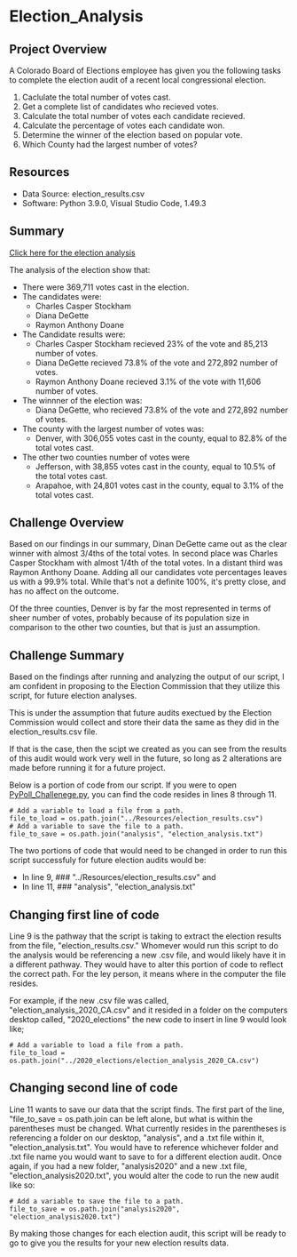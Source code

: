 # Election_Analysis

## Project Overview
A Colorado Board of Elections employee has given you the following tasks to complete the election audit of a recent local congressional election. 

1. Caclulate the total number of votes cast.
2. Get a complete list of candidates who recieved votes.
3. Calculate the total number of votes each candidate recieved. 
4. Calculate the percentage of votes each candidate won. 
5. Determine the winner of the election based on popular vote.
6. Which County had the largest number of votes?

## Resources
- Data Source: election_results.csv
- Software: Python 3.9.0, Visual Studio Code, 1.49.3

## Summary 

[Click here for the election analysis](election_analysis.txt)

The analysis of the election show that:
- There were 369,711 votes cast in the election. 
- The candidates were:
  - Charles Casper Stockham
  - Diana DeGette
  - Raymon Anthony Doane
- The Candidate results were: 
  - Charles Casper Stockham recieved 23% of the vote and 85,213 number of votes.
  - Diana DeGette recieved 73.8% of the vote and 272,892 number of votes. 
  - Raymon Anthony Doane recieved 3.1% of the vote with 11,606 number of votes.
- The winnner of the election was:
  - Diana DeGette, who recieved 73.8% of the vote and 272,892 number of votes. 
- The county with the largest number of votes was:
  - Denver, with 306,055 votes cast in the county, equal to 82.8% of the total votes cast. 
- The other two counties number of votes were
  - Jefferson, with 38,855 votes cast in the county, equal to 10.5% of the total votes cast.
  - Arapahoe, with 24,801 votes cast in the county, equal to 3.1% of the total votes cast. 

## Challenge Overview
Based on our findings in our summary, Dinan DeGette came out as the clear winner with almost 3/4ths of the total votes. In second place was Charles Casper Stockham with almost 1/4th of the total votes. In a distant third was Raymon Anthony Doane. Adding all our candidates vote percentages leaves us with a 99.9% total. While that's not a definite 100%, it's pretty close, and has no affect on the outcome. 

Of the three counties, Denver is by far the most represented in terms of sheer number of votes, probably because of its population size in comparison to the other two counties, but that is just an assumption. 

## Challenge Summary
Based on the findings after running and analyzing the output of our script, I am confident in proposing to the Election Commission that they utilize this script, for future election analyses. 

This is under the assumption that future audits exectued by the Election Commission would collect and store their data the same as they did in the election_results.csv file. 

If that is the case, then the scipt we created as you can see from the results of this audit would work very well in the future, so long as 2 alterations are made before running it for a future project. 

Below is a portion of code from our script. If you were to open [PyPoll_Challenege.py](PyPoll_Challenge.py), you can find the code resides in lines 8 through 11. 
```
# Add a variable to load a file from a path.
file_to_load = os.path.join("../Resources/election_results.csv")
# Add a variable to save the file to a path.
file_to_save = os.path.join("analysis", "election_analysis.txt")
```
The two portions of code that would need to be changed in order to run this script successfuly for future election audits would be:
 * In line 9, ### "../Resources/election_results.csv"
 and
 * In line 11, ### "analysis", "election_analysis.txt"

## Changing first line of code
Line 9 is the pathway that the script is taking to extract the election results from the file, "election_results.csv." Whomever would run this script to do the analysis would be referencing a new .csv file, and would likely have it in a different pathway. They would have to alter this portion of code to reflect the correct path. For the ley person, it means where in the computer the file resides.  
 
For example, if the new .csv file was called, "election_analysis_2020_CA.csv" and it resided in a folder on the computers desktop called, "2020_elections" the new code to insert in line 9 would look like;

```
# Add a variable to load a file from a path.
file_to_load = os.path.join("../2020_elections/election_analysis_2020_CA.csv")
```
## Changing second line of code
Line 11 wants to save our data that the script finds. The first part of the line, "file_to_save = os.path.join can be left alone, but what is within the parentheses must be changed. What currently resides in the parentheses is referencing a folder on our desktop, "analysis", and a .txt file within it, "election_analysis.txt". You would have to reference whichever folder and .txt file name you would want to save to for a different election audit. Once again, if you had a new folder, "analysis2020" and a new .txt file, "election_analysis2020.txt", you would alter the code to run the new audit like so:

```
# Add a variable to save the file to a path.
file_to_save = os.path.join("analysis2020", "election_analysis2020.txt")
```

By making those changes for each election audit, this script will be ready to go to give you the results for your new election results data.

